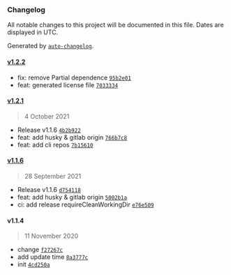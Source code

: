 ### Changelog

All notable changes to this project will be documented in this file. Dates are displayed in UTC.

Generated by [`auto-changelog`](https://github.com/CookPete/auto-changelog).

#### [v1.2.2](https://github.com/busyhe/wfe-cli/compare/v1.2.1...v1.2.2)

- fix: remove Partial dependence [`95b2e01`](https://github.com/busyhe/wfe-cli/commit/95b2e019bdf3d822a5ca098911e600a485fdeba2)
- feat: generated license file [`7033334`](https://github.com/busyhe/wfe-cli/commit/703333470c82f8d04d57e00e1cbcc20e5d3a11d7)

#### [v1.2.1](https://github.com/busyhe/wfe-cli/compare/v1.1.6...v1.2.1)

> 4 October 2021

- Release v1.1.6 [`4b2b922`](https://github.com/busyhe/wfe-cli/commit/4b2b92283362c00aa35b0d0b149c70401256afd3)
- feat: add husky & gitlab origin [`766b7c8`](https://github.com/busyhe/wfe-cli/commit/766b7c85945b74c5477d7e453602da88acb5ac92)
- feat: add cli repos [`7b15610`](https://github.com/busyhe/wfe-cli/commit/7b156103c6aaa720f2488cf2fd8ba463bb9028c3)

#### [v1.1.6](https://github.com/busyhe/wfe-cli/compare/v1.1.4...v1.1.6)

> 28 September 2021

- Release v1.1.6 [`d754118`](https://github.com/busyhe/wfe-cli/commit/d75411843306e46eab0bb52f7655cbff986969c8)
- feat: add husky & gitlab origin [`5002b1a`](https://github.com/busyhe/wfe-cli/commit/5002b1a0c3cc271e4540695a98e68f67ca303448)
- ci: add release requireCleanWorkingDir [`e76e509`](https://github.com/busyhe/wfe-cli/commit/e76e509183dd84b8f1b4676f5c8d3c41ded72bfd)

#### v1.1.4

> 11 November 2020

- change [`f27267c`](https://github.com/busyhe/wfe-cli/commit/f27267c409375b892869dc05da257bdbbdb73873)
- add update time [`8a3777c`](https://github.com/busyhe/wfe-cli/commit/8a3777c3e8491484650e794ffbd874a1b0c3cd3c)
- init [`4cd250a`](https://github.com/busyhe/wfe-cli/commit/4cd250a70a3bc9ff1d4c77a3dd934ebc91466e84)
